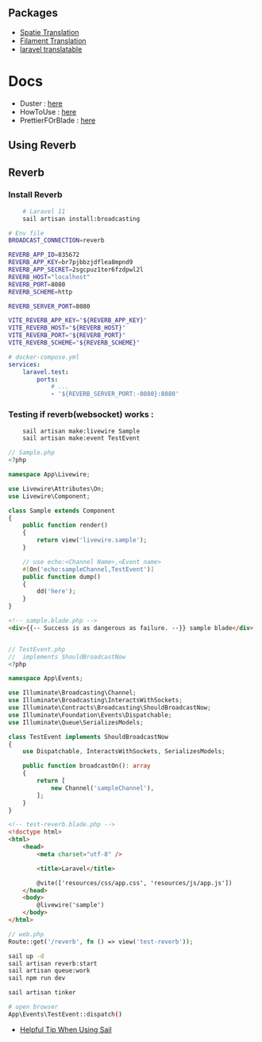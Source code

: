 ## Packages

-   [Spatie Translation](https://spatie.be/docs/laravel-translatable/v6/installation-setup)
-   [Filament Translation](https://filamentphp.com/plugins/solution-forest-translate-field#form-component)
-   [laravel translatable](https://github.com/Astrotomic/laravel-translatable?tab=readme-ov-file)

# Docs

-   Duster : [here](https://github.com/tighten/duster)
-   HowToUse : [here](https://tighten.com/insights/husky-how-to-automatically-format-lint-and-test-before-you-commit-or-push/)
-   PrettierFOrBlade : [here](https://mattstauffer.com/blog/how-to-set-up-prettier-on-a-laravel-app-to-lint-tailwind-class-order-and-more/)

## Using Reverb

## Reverb

### Install Reverb

```bash
	# Laravel 11
	sail artisan install:broadcasting
```

```bash
# Env file
BROADCAST_CONNECTION=reverb

REVERB_APP_ID=835672
REVERB_APP_KEY=br7pjbbzjdflea8mpnd9
REVERB_APP_SECRET=2sgcpuz1ter6fzdpwl2l
REVERB_HOST="localhost"
REVERB_PORT=8080
REVERB_SCHEME=http

REVERB_SERVER_PORT=8080

VITE_REVERB_APP_KEY="${REVERB_APP_KEY}"
VITE_REVERB_HOST="${REVERB_HOST}"
VITE_REVERB_PORT="${REVERB_PORT}"
VITE_REVERB_SCHEME="${REVERB_SCHEME}"

```

```yml
# docker-compose.yml
services:
    laravel.test:
        ports:
            # ...
            - '${REVERB_SERVER_PORT:-8080}:8080'
```

### Testing if reverb(websocket) works :

```bash
	sail artisan make:livewire Sample
	sail artisan make:event TestEvent
```

```php
// Sample.php
<?php

namespace App\Livewire;

use Livewire\Attributes\On;
use Livewire\Component;

class Sample extends Component
{
    public function render()
    {
        return view('livewire.sample');
    }

	// use echo:<Channel Name>,<Event name>
    #[On('echo:sampleChannel,TestEvent')]
    public function dump()
    {
        dd('here');
    }
}
```

```html
<!-- sample.blade.php -->
<div>{{-- Success is as dangerous as failure. --}} sample blade</div>
```

```php

// TestEvent.php
//  implements ShouldBroadcastNow
<?php

namespace App\Events;

use Illuminate\Broadcasting\Channel;
use Illuminate\Broadcasting\InteractsWithSockets;
use Illuminate\Contracts\Broadcasting\ShouldBroadcastNow;
use Illuminate\Foundation\Events\Dispatchable;
use Illuminate\Queue\SerializesModels;

class TestEvent implements ShouldBroadcastNow
{
    use Dispatchable, InteractsWithSockets, SerializesModels;

    public function broadcastOn(): array
    {
        return [
            new Channel('sampleChannel'),
        ];
    }
}

```

```html
<!-- test-reverb.blade.php -->
<!doctype html>
<html>
	<head>
		<meta charset="utf-8" />

		<title>Laravel</title>

		@vite(['resources/css/app.css', 'resources/js/app.js'])
	</head>
	<body>
		@livewire('sample')
	</body>
</html>
```

```php
// web.php
Route::get('/reverb', fn () => view('test-reverb'));
```

```bash
sail up -d
sail artisan reverb:start
sail artisan queue:work
sail npm run dev

sail artisan tinker

# open browser
App\Events\TestEvent::dispatch()
```

-   [Helpful Tip When Using Sail](https://github.com/laravel/framework/discussions/50625)
